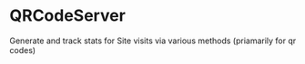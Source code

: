 # QRCodeServer
 Generate and track stats for Site visits via various methods (priamarily for qr codes)
